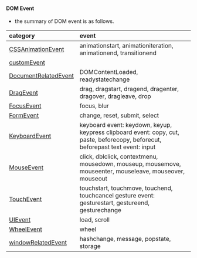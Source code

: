#### DOM Event


- the summary of DOM event is as follows.

|category |event |
|:--- |:--- |
|[CSSAnimationEvent](https://github.com/Yann-Wang/DOM_Event/tree/master/CSSAnimationEvent) | animationstart, animationiteration, animationend, transitionend|
|[customEvent](https://github.com/Yann-Wang/DOM_Event/tree/master/customEvent) |  |
|[DocumentRelatedEvent](https://github.com/Yann-Wang/DOM_Event/tree/master/DocumentRelatedEvent) | DOMContentLoaded, readystatechange|
|[DragEvent](https://github.com/Yann-Wang/DOM_Event/tree/master/DragEvent) | drag, dragstart, dragend, dragenter, dragover, dragleave, drop|
|[FocusEvent](https://github.com/Yann-Wang/DOM_Event/tree/master/FocusEvent) | focus, blur|
|[FormEvent](https://github.com/Yann-Wang/DOM_Event/tree/master/FormEvent) | change, reset, submit, select|
|[KeyboardEvent](https://github.com/Yann-Wang/DOM_Event/tree/master/KeyboardEvent) | keyboard event: keydown, keyup, keypress  clipboard event: copy, cut, paste, beforecopy, beforecut, beforepast  text event: input|
|[MouseEvent](https://github.com/Yann-Wang/DOM_Event/tree/master/MouseEvent) | click, dblclick, contextmenu, mousedown, mouseup, mousemove, mouseenter, mouseleave, mouseover, mouseout|
|[TouchEvent](https://github.com/Yann-Wang/DOM_Event/tree/master/TouchEvent) | touchstart, touchmove, touchend, touchcancel   gesture event: gesturestart, gestureend, gesturechange| 
|[UIEvent](https://github.com/Yann-Wang/DOM_Event/tree/master/UIEvent) | load, scroll|
|[WheelEvent](https://github.com/Yann-Wang/DOM_Event/tree/master/WheelEvent) | wheel|
|[windowRelatedEvent](https://github.com/Yann-Wang/DOM_Event/tree/master/windowRelatedEvent) | hashchange, message, popstate, storage|

